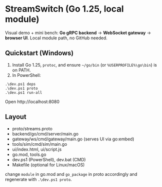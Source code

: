 # StreamSwitch (Go 1.25, local module)

Visual demo + mini bench: **Go gRPC backend** → **WebSocket gateway** → **browser UI**.
Local module path, no GitHub needed.

## Quickstart (Windows)
1) Install Go 1.25, `protoc`, and ensure `~/go/bin` (or `%USERPROFILE%\go\bin`) is on PATH.
2) In PowerShell:
```
.\dev.ps1 deps
.\dev.ps1 proto
.\dev.ps1 run-all
```
Open http://localhost:8080

## Layout
- proto/streams.proto
- backend/go/cmd/server/main.go
- gateway/ws/cmd/gateway/main.go (serves UI via go:embed)
- tools/sim/cmd/sim/main.go
- ui/index.html, ui/script.js
- go.mod, tools.go
- dev.ps1 (PowerShell), dev.bat (CMD)
- Makefile (optional for Linux/macOS)

 change `module` in go.mod and `go_package` in proto accordingly and regenerate with `.\dev.ps1 proto`.
